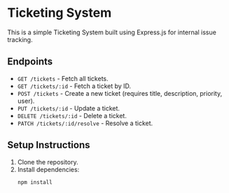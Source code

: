 # Ticketing System

This is a simple Ticketing System built using Express.js for internal issue tracking.

## Endpoints

- `GET /tickets` - Fetch all tickets.
- `GET /tickets/:id` - Fetch a ticket by ID.
- `POST /tickets` - Create a new ticket (requires title, description, priority, user).
- `PUT /tickets/:id` - Update a ticket.
- `DELETE /tickets/:id` - Delete a ticket.
- `PATCH /tickets/:id/resolve` - Resolve a ticket.

## Setup Instructions

1. Clone the repository.
2. Install dependencies:
   ```bash
   npm install
